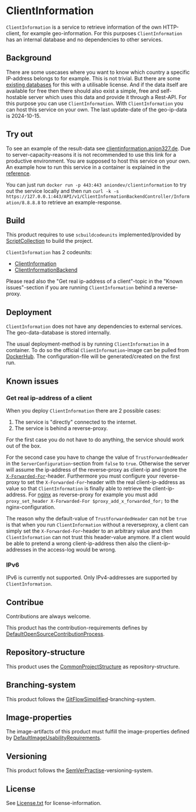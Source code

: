 # ClientInformation

`ClientInformation` is a service to retrieve information of the own HTTP-client, for example geo-information.
For this purposes `ClientInformation` has an internal database and no dependencies to other services.

## Background

There are some usecases where you want to know which country a specific IP-address belongs to for example.
This is not trivial.
But there are some [existing databases](https://github.com/sapics/ip-location-db) for this with a utilisable license.
And if the data itself are available for free then there should also exist a simple, free and self-hostable server which uses this data and provide it through a Rest-API.
For this purpose you can use `ClientInformation`.
With `ClientInformation` you can host this service on your own.
The last update-date of the geo-ip-data is 2024-10-15.

## Try out

To see an example of the result-data see [clientinformation.anion327.de](https://clientinformation.anion327.de/API/v1/ClientInformationBackendController/Information).
Due to server-capacity-reasons it is not recommended to use this link for a productive environment.
You are supposed to host this service on your own.
An example how to run this service in a container is explained in the [reference](ClientInformation/Other/Reference/ReferenceContent/index.md).

You can just run `docker run -p 443:443 aniondev/clientinformation` to try out the service locally and then run `curl -k -s https://127.0.0.1:443/API/v1/ClientInformationBackendController/Information/8.8.8.8` to retrieve an example-response.

## Build

This product requires to use `scbuildcodeunits` implemented/provided by [ScriptCollection](https://github.com/anionDev/ScriptCollection) to build the project.

`ClientInformation` has 2 codeunits:

- [ClientInformation](./ClientInformation/Other/Reference/ReferenceContent/index.md)
- [ClientInformationBackend](./ClientInformationBackend/Other/Reference/ReferenceContent/index.md)

Please read also the "Get real ip-address of a client"-topic in the "Known issues"-section if you are running `ClientInformation` behind a reverse-proxy.

## Deployment

`ClientInformation` does not have any dependencies to external services.
The geo-data-database is stored internally.

The usual deployment-method is by running `ClientInformation` in a container.
To do so the official `ClientInformation`-image can be pulled from [DockerHub](https://hub.docker.com/r/aniondev/clientinformation).
The configuration-file will be generated/created on the first run.

## Known issues

### Get real ip-address of a client

When you deploy `ClientInformation` there are 2 possible cases:

1. The service is "directly" connected to the internet.
2. The service is behind a reverse-proxy.

For the first case you do not have to do anything, the service should work out of the box.

For the second case you have to change the value of `TrustForwardedHeader` in the `ServerConfiguration`-section from `false` to `true`.
Otherwise the server will assume the ip-address of the reverse-proxy as client-ip and ignore the [`X-Forwarded-For`](https://developer.mozilla.org/en-US/docs/Web/HTTP/Headers/X-Forwarded-For)-header.
Furthermore you must configure your reverse-proxy to set the `X-Forwarded-For`-header with the real client-ip-address as value so that `ClientInformation` is finally able to retrieve the client-ip-address.
For [nginx](https://nginx.org/en/docs/http/ngx_http_realip_module.html) as reverse-proxy for example you must add `proxy_set_header X-Forwarded-For $proxy_add_x_forwarded_for;` to the nginx-configuration.

The reason why the default-value of `TrustForwardedHeader` can not be `true` is that when you run `ClientInformation` without a reverseproxy, a client can simply set the `X-Forwarded-For`-header to an arbitrary value and then `ClientInformation` can not trust this header-value anymore. If a client would be able to pretend a wrong client-ip-address then also the client-ip-addresses in the access-log would be wrong.

### IPv6

IPv6 is currently not supported.
Only IPv4-addresses are supported by `ClientInformation`.

## Contribue

Contributions are always welcome.

This product has the contribution-requirements defines by [DefaultOpenSourceContributionProcess](https://projects.aniondev.de/PublicProjects/Common/ProjectTemplates/-/blob/main/Conventions/Contributing/DefaultOpenSourceContributionProcess/DefaultOpenSourceContributionProcess.md).

## Repository-structure

This product uses the [CommonProjectStructure](https://projects.aniondev.de/PublicProjects/Common/ProjectTemplates/-/blob/main/Conventions/RepositoryStructure/CommonProjectStructure/CommonProjectStructure.md) as repository-structure.

## Branching-system

This product follows the [GitFlowSimplified](https://projects.aniondev.de/PublicProjects/Common/ProjectTemplates/-/blob/main/Conventions/BranchingSystem/GitFlowSimplified/GitFlowSimplified.md)-branching-system.

## Image-properties

The image-artifacts of this product must fulfill the image-properties defined by [DefaultImageUsabilityRequirements](https://projects.aniondev.de/PublicProjects/Common/ProjectTemplates/-/blob/main/Conventions/ImageProperties/DefaultImageUsabilityRequirements/DefaultImageUsabilityRequirements.md).

## Versioning

This product follows the [SemVerPractise](https://projects.aniondev.de/PublicProjects/Common/ProjectTemplates/-/blob/main/Conventions/Versioning/SemVerPractise/SemVerPractise.md)-versioning-system.

## License

See [License.txt](./License.txt) for license-information.
